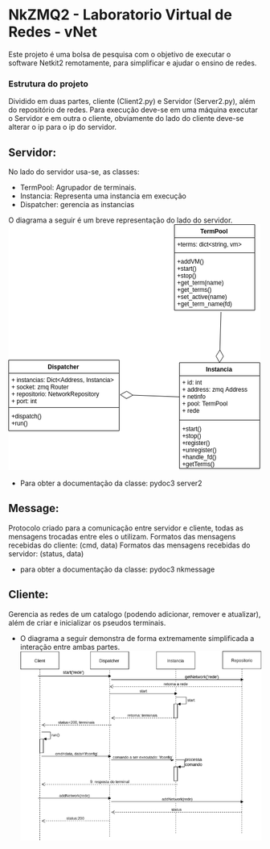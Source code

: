 # NkZMQ2 - Laboratorio Virtual de Redes - vNet 

Este projeto é uma bolsa de pesquisa com o objetivo de executar o software Netkit2 remotamente, para simplificar e ajudar o ensino de redes. 

### Estrutura do projeto
Dividido em duas partes, cliente (Client2.py) e Servidor (Server2.py), além do repositório de redes. 
Para execução deve-se em uma máquina executar o Servidor e em outra o cliente, obviamente do lado do cliente deve-se alterar o ip para o ip do servidor. 

## Servidor: 
No lado do servidor usa-se, as classes: 
* TermPool: Agrupador de terminais. 
* Instancia: Representa uma instancia em execução 
* Dispatcher: gerencia as instancias 

O diagrama a seguir é um breve representação do lado do servidor. 
![diagrama](vNet.png)

* Para obter a documentação da classe: pydoc3 server2



## Message: 
Protocolo criado para a comunicação entre servidor e cliente, todas as mensagens trocadas entre eles o utilizam. 
Formatos das mensagens recebidas do cliente: (cmd, data)
Formatos das mensagens recebidas do servidor: (status, data) 

* para obter a documentação da classe: pydoc3 nkmessage

## Cliente:
Gerencia as redes de um catalogo (podendo adicionar, remover e atualizar), além de criar e inicializar 
os pseudos terminais. 

* O diagrama a seguir demonstra de forma extremamente simplificada a interação entre ambas partes. 
![diagrama-cliente-servidor](client-server.png)
